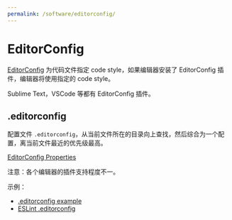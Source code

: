 ```yaml
---
permalink: /software/editorconfig/
---
```


# EditorConfig

[EditorConfig](http://editorconfig.org/) 为代码文件指定 code style，如果编辑器安装了 EditorConfig 插件，编辑器将使用指定的 code style。

Sublime Text，VSCode 等都有 EditorConfig 插件。

## .editorconfig

配置文件 `.editorconfig`，从当前文件所在的目录向上查找，然后综合为一个配置，离当前文件最近的优先级最高。

[EditorConfig Properties](https://github.com/editorconfig/editorconfig/wiki/EditorConfig-Properties)

注意：各个编辑器的插件支持程度不一。

示例：

- [.editorconfig example](.editorconfig)
- [ESLint .editorconfig](https://github.com/eslint/eslint/blob/master/.editorconfig)
